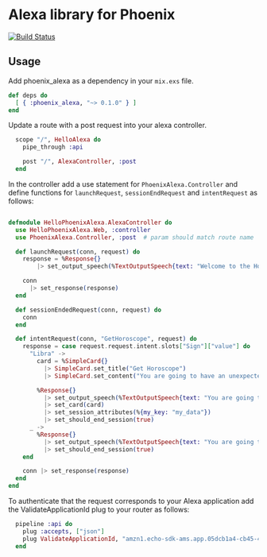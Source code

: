 # Alexa library for Phoenix

[![Build Status](https://api.travis-ci.org/gabiz/phoenix_alexa.svg)](https://travis-ci.org/gabiz/phoenix_alexa)

## Usage

Add phoenix_alexa as a dependency in your `mix.exs` file.

```elixir
def deps do
  [ { :phoenix_alexa, "~> 0.1.0" } ]
end
```

Update a route with a post request into your alexa controller. 

```elixir
  scope "/", HelloAlexa do
    pipe_through :api

    post "/", AlexaController, :post
  end

```

In the controller add a use statement for `PhoenixAlexa.Controller` and define functions for `launchRequest`, `sessionEndRequest` and `intentRequest` as follows:

```elixir

defmodule HelloPhoenixAlexa.AlexaController do
  use HelloPhoenixAlexa.Web, :controller
  use PhoenixAlexa.Controller, :post  # param should match route name

  def launchRequest(conn, request) do
    response = %Response{} 
        |> set_output_speech(%TextOutputSpeech{text: "Welcome to the Horoscope."}) 

    conn
      |> set_response(response)
  end

  def sessionEndedRequest(conn, request) do
    conn
  end

  def intentRequest(conn, "GetHoroscope", request) do
    response = case request.request.intent.slots["Sign"]["value"] do
      "Libra" ->
        card = %SimpleCard{}
          |> SimpleCard.set_title("Get Horoscope")
          |> SimpleCard.set_content("You are going to have an unexpected event today.")

        %Response{} 
          |> set_output_speech(%TextOutputSpeech{text: "You are going to have an unexpected event today."}) 
          |> set_card(card)
          |> set_session_attributes(%{my_key: "my_data"})
          |> set_should_end_session(true)
      _ ->
        %Response{} 
          |> set_output_speech(%TextOutputSpeech{text: "You are going to meet an interesting person."}) 
          |> set_should_end_session(true)
    end

    conn |> set_response(response)
  end
end

```

To authenticate that the request corresponds to your Alexa application add the ValidateApplicationId plug to your router as follows:

```elixir
  pipeline :api do
    plug :accepts, ["json"]
    plug ValidateApplicationId, "amzn1.echo-sdk-ams.app.05dcb1a4-cb45-46c5-a30e-bb3033a0770a"
  end
```
